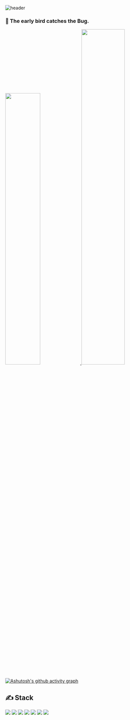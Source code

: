 ![header](https://capsule-render.vercel.app/api?type=venom&color=A3DCBE&height=180&text=Strange_DEV&fontAlign=50&fontSize=50&fontColor=363636)
### 👋 The early bird catches the Bug.  
<a href="s">
  <img src="https://github-readme-stats.vercel.app/api/top-langs/?username=YoHanKi&exclude_repo=dkssud8150.github.io&layout=compact" width="46.8%"/>
</a>
<a href="s">
  <img src="https://github-readme-stats.vercel.app/api?username=YoHanKi&show_icons=true" width="52%" />
</a>

[![Ashutosh's github activity graph](https://github-readme-activity-graph.vercel.app/graph?username=YoHanKi&theme=github-compact&radius=10)](https://github.com/ashutosh00710/github-readme-activity-graph)

## ✍ Stack

<img src="https://img.shields.io/badge/Java-007396?style=flat-square&logo=Java&logoColor=white"/> <img src="https://img.shields.io/badge/html5-E34F26?style=flat-square&logo=html5&logoColor=white"/> <img src="https://img.shields.io/badge/css3-1572B6?style=flat-square&logo=css3&logoColor=white"/> <img src="https://img.shields.io/badge/javascript-F7DF1E?style=flat-square&logo=javascript&logoColor=white"/> <img src="https://img.shields.io/badge/mysql-4479A1?style=flat-square&logo=mysql&logoColor=white"/> <img src="https://img.shields.io/badge/github-181717?style=flat-square&logo=github&logoColor=white"/> <img src="https://img.shields.io/badge/spring-6DB33F?style=flat-square&logo=spring&logoColor=white"/>

